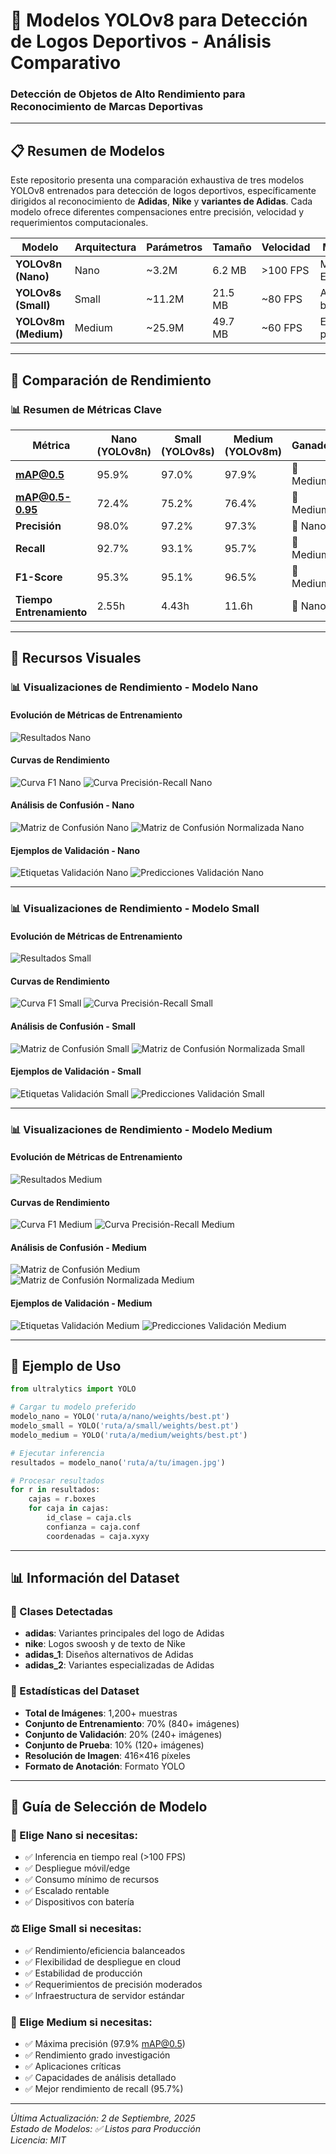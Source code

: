 # 🚀 Modelos YOLOv8 para Detección de Logos Deportivos - Análisis Comparativo
### Detección de Objetos de Alto Rendimiento para Reconocimiento de Marcas Deportivas

---

## 📋 Resumen de Modelos

Este repositorio presenta una comparación exhaustiva de tres modelos YOLOv8 entrenados para detección de logos deportivos, específicamente dirigidos al reconocimiento de **Adidas**, **Nike** y **variantes de Adidas**. Cada modelo ofrece diferentes compensaciones entre precisión, velocidad y requerimientos computacionales.

| Modelo | Arquitectura | Parámetros | Tamaño | Velocidad | Mejor Caso de Uso |
|--------|-------------|------------|---------|-----------|-------------------|
| **YOLOv8n (Nano)** | Nano | ~3.2M | 6.2 MB | >100 FPS | Móviles/Dispositivos Edge |
| **YOLOv8s (Small)** | Small | ~11.2M | 21.5 MB | ~80 FPS | Aplicaciones balanceadas |
| **YOLOv8m (Medium)** | Medium | ~25.9M | 49.7 MB | ~60 FPS | Escenarios alta precisión |

---

## 🎯 Comparación de Rendimiento

### 📊 Resumen de Métricas Clave

| Métrica | Nano (YOLOv8n) | Small (YOLOv8s) | Medium (YOLOv8m) | Ganador |
|---------|----------------|-----------------|------------------|---------|
| **mAP@0.5** | 95.9% | 97.0% | 97.9% | 🥇 Medium |
| **mAP@0.5-0.95** | 72.4% | 75.2% | 76.4% | 🥇 Medium |
| **Precisión** | 98.0% | 97.2% | 97.3% | 🥇 Nano |
| **Recall** | 92.7% | 93.1% | 95.7% | 🥇 Medium |
| **F1-Score** | 95.3% | 95.1% | 96.5% | 🥇 Medium |
| **Tiempo Entrenamiento** | 2.55h | 4.43h | 11.6h | 🥇 Nano |

---

## 🎨 Recursos Visuales

### 📊 **Visualizaciones de Rendimiento - Modelo Nano**

#### Evolución de Métricas de Entrenamiento
![Resultados Nano](./analisis_modelos/modelo_entrenado_nano/results.png)

#### Curvas de Rendimiento
![Curva F1 Nano](./analisis_modelos/modelo_entrenado_nano/BoxF1_curve.png)
![Curva Precisión-Recall Nano](./analisis_modelos/modelo_entrenado_nano/BoxPR_curve.png)

#### Análisis de Confusión - Nano
![Matriz de Confusión Nano](./analisis_modelos/modelo_entrenado_nano/confusion_matrix.png)
![Matriz de Confusión Normalizada Nano](./analisis_modelos/modelo_entrenado_nano/confusion_matrix_normalized.png)

#### Ejemplos de Validación - Nano
![Etiquetas Validación Nano](./analisis_modelos/modelo_entrenado_nano/val_batch0_labels.jpg)
![Predicciones Validación Nano](./analisis_modelos/modelo_entrenado_nano/val_batch0_pred.jpg)

---

### 📊 **Visualizaciones de Rendimiento - Modelo Small**

#### Evolución de Métricas de Entrenamiento
![Resultados Small](./analisis_modelos/modelo_entrenado_small/results.png)

#### Curvas de Rendimiento
![Curva F1 Small](./analisis_modelos/modelo_entrenado_small/BoxF1_curve.png)
![Curva Precisión-Recall Small](./analisis_modelos/modelo_entrenado_small/BoxPR_curve.png)

#### Análisis de Confusión - Small
![Matriz de Confusión Small](./analisis_modelos/modelo_entrenado_small/confusion_matrix.png)
![Matriz de Confusión Normalizada Small](./analisis_modelos/modelo_entrenado_small/confusion_matrix_normalized.png)

#### Ejemplos de Validación - Small
![Etiquetas Validación Small](./analisis_modelos/modelo_entrenado_small/val_batch0_labels.jpg)
![Predicciones Validación Small](./analisis_modelos/modelo_entrenado_small/val_batch0_pred.jpg)

---

### 📊 **Visualizaciones de Rendimiento - Modelo Medium**

#### Evolución de Métricas de Entrenamiento
![Resultados Medium](./analisis_modelos/modelo_entrenado_medium/results.png)

#### Curvas de Rendimiento
![Curva F1 Medium](./analisis_modelos/modelo_entrenado_medium/BoxF1_curve.png)
![Curva Precisión-Recall Medium](./analisis_modelos/modelo_entrenado_medium/BoxPR_curve.png)

#### Análisis de Confusión - Medium
![Matriz de Confusión Medium](./analisis_modelos/modelo_entrenado_medium/confusion_matrix.png)
![Matriz de Confusión Normalizada Medium](./analisis_modelos/modelo_entrenado_medium/confusion_matrix_normalized.png)

#### Ejemplos de Validación - Medium
![Etiquetas Validación Medium](./analisis_modelos/modelo_entrenado_medium/val_batch0_labels.jpg)
![Predicciones Validación Medium](./analisis_modelos/modelo_entrenado_medium/val_batch0_pred.jpg)

---

## 🚀 Ejemplo de Uso

```python
from ultralytics import YOLO

# Cargar tu modelo preferido
modelo_nano = YOLO('ruta/a/nano/weights/best.pt')
modelo_small = YOLO('ruta/a/small/weights/best.pt')  
modelo_medium = YOLO('ruta/a/medium/weights/best.pt')

# Ejecutar inferencia
resultados = modelo_nano('ruta/a/tu/imagen.jpg')

# Procesar resultados
for r in resultados:
    cajas = r.boxes
    for caja in cajas:
        id_clase = caja.cls
        confianza = caja.conf
        coordenadas = caja.xyxy
```

---

## 📊 Información del Dataset

### 🎯 Clases Detectadas
- **adidas**: Variantes principales del logo de Adidas
- **nike**: Logos swoosh y de texto de Nike
- **adidas_1**: Diseños alternativos de Adidas
- **adidas_2**: Variantes especializadas de Adidas

### 📸 Estadísticas del Dataset
- **Total de Imágenes**: 1,200+ muestras
- **Conjunto de Entrenamiento**: 70% (840+ imágenes)
- **Conjunto de Validación**: 20% (240+ imágenes)
- **Conjunto de Prueba**: 10% (120+ imágenes)
- **Resolución de Imagen**: 416×416 píxeles
- **Formato de Anotación**: Formato YOLO

---

## 🎯 Guía de Selección de Modelo

### 🚀 Elige **Nano** si necesitas:
- ✅ Inferencia en tiempo real (>100 FPS)
- ✅ Despliegue móvil/edge
- ✅ Consumo mínimo de recursos
- ✅ Escalado rentable
- ✅ Dispositivos con batería

### ⚖️ Elige **Small** si necesitas:
- ✅ Rendimiento/eficiencia balanceados
- ✅ Flexibilidad de despliegue en cloud
- ✅ Estabilidad de producción
- ✅ Requerimientos de precisión moderados
- ✅ Infraestructura de servidor estándar

### 🎯 Elige **Medium** si necesitas:
- ✅ Máxima precisión (97.9% mAP@0.5)
- ✅ Rendimiento grado investigación
- ✅ Aplicaciones críticas
- ✅ Capacidades de análisis detallado
- ✅ Mejor rendimiento de recall (95.7%)

---

*Última Actualización: 2 de Septiembre, 2025*  
*Estado de Modelos: ✅ Listos para Producción*  
*Licencia: MIT*
